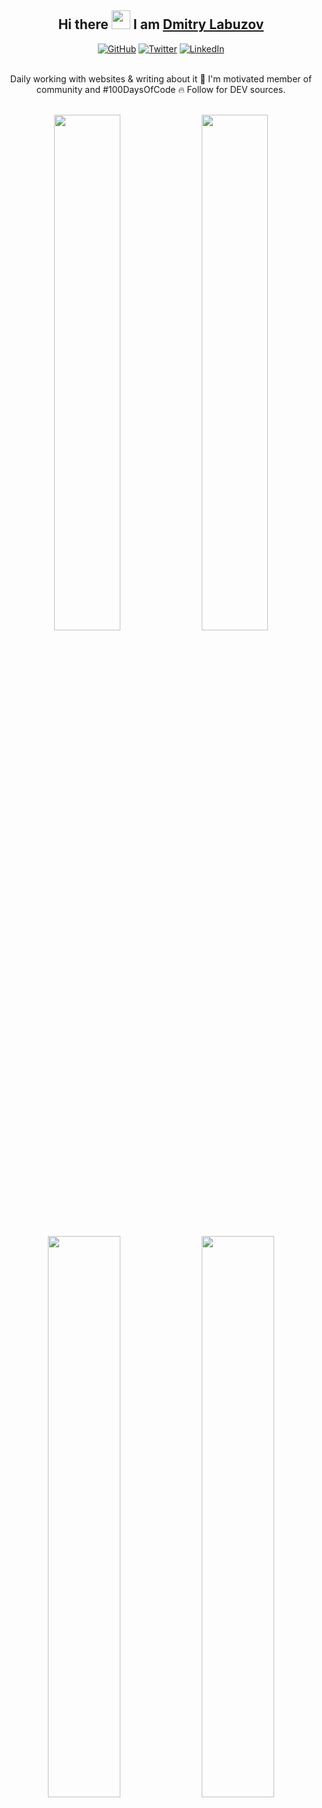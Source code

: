 <h2 align="center">Hi there <img src="https://raw.githubusercontent.com/aemmadi/aemmadi/master/wave.gif" width="30"> I am <a href="#">Dmitry Labuzov</a></h2>

<div align="center">
  <a href="https://github.com/codlipa"><img alt="GitHub" src="https://img.shields.io/badge/github-333333?style=for-the-badge&logo=github&logoColor=white"></a>
  <a href="https://twitter.com/codlipa"><img alt="Twitter" src="https://img.shields.io/badge/twitter-1DA1F3?style=for-the-badge&logo=twitter&logoColor=white"></a>
  <a href="https://linkedin.com/in/codlipa"><img alt="LinkedIn" src="https://img.shields.io/badge/linkedin-0A66C2?&style=for-the-badge&logo=linkedin&logoColor=white"></a>
</div> <br>

<p align="center">Daily working with websites & writing about it 💛 I'm motivated member of community and #100DaysOfCode 🔥 Follow for DEV sources.</p><br>

<div align="center">
  <img width="46%" src="https://github-readme-stats.vercel.app/api/top-langs/?username=codlipa&layout=compact&hide_border=true&theme=onedark">
  <img width="46%" src="https://github-readme-stats.vercel.app/api/pin/?username=codlipa&repo=100-days-of-code&hide_border=true&theme=onedark">
  <img width="48%" src="https://github-readme-stats.vercel.app/api?username=codlipa&show_icons=true&hide_border=true&theme=onedark">
  <img width="48%" src="https://github-readme-streak-stats.herokuapp.com/?user=codlipa&hide_border=true&theme=onedark">
</div>
